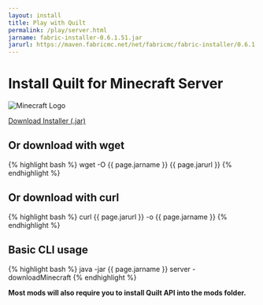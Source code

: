 ```yaml
---
layout: install
title: Play with Quilt
permalink: /play/server.html
jarname: fabric-installer-0.6.1.51.jar
jarurl: https://maven.fabricmc.net/net/fabricmc/fabric-installer/0.6.1.51/fabric-installer-0.6.1.51.jar
---
```


# Install Quilt for Minecraft Server

<img class="logo right fshadow" alt="Minecraft Logo" src="/assets/img/launchers/minecraft.png" />

<a href="{{ page.jarurl }}" class="button primary">Download Installer (.jar)</a>

## Or download with wget
{% highlight bash %}
wget -O {{ page.jarname }} {{ page.jarurl }}
{% endhighlight %}

## Or download with curl
{% highlight bash %}
curl {{ page.jarurl }} -o {{ page.jarname }}
{% endhighlight %}


## Basic CLI usage

{% highlight bash %}
java -jar {{ page.jarname }} server -downloadMinecraft
{% endhighlight %}

**Most mods will also require you to install Quilt API into the mods folder.**

